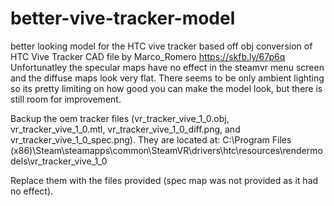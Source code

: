 # better-vive-tracker-model
better looking model for the HTC vive tracker based off obj conversion of HTC Vive Tracker CAD file by Marco_Romero https://skfb.ly/67p6q
Unfortunatley the specular maps have no effect in the steamvr menu screen and the diffuse maps look very flat. There seems to be only ambient lighting so its pretty limiting on how good you can make the model look, but there is still room for improvement. 

Backup the oem tracker files (vr_tracker_vive_1_0.obj, vr_tracker_vive_1_0.mtl, vr_tracker_vive_1_0_diff.png, and vr_tracker_vive_1_0_spec.png). They are located at:
C:\Program Files (x86)\Steam\steamapps\common\SteamVR\drivers\htc\resources\rendermodels\vr_tracker_vive_1_0

Replace them with the files provided (spec map was not provided as it had no effect).
